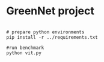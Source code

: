 # GreenNet project
```shell

# prepare python environments
pip install -r ../requirements.txt

#run benchmark
python vit.py

```